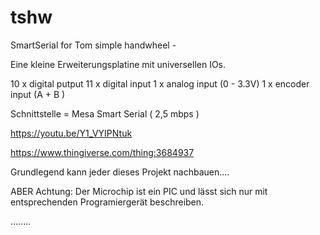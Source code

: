 # tshw
SmartSerial for Tom simple handwheel -

Eine kleine Erweiterungsplatine mit universellen IOs.

10 x digital putput 
11 x digital input
1  x analog  input (0 - 3.3V)
1  x encoder input (A + B )

Schnittstelle = Mesa Smart Serial ( 2,5 mbps )

https://youtu.be/Y1_VYIPNtuk

https://www.thingiverse.com/thing:3684937


Grundlegend kann jeder dieses Projekt nachbauen....

ABER Achtung: Der Microchip ist ein PIC und lässt sich nur mit entsprechenden Programiergerät beschreiben.


........
